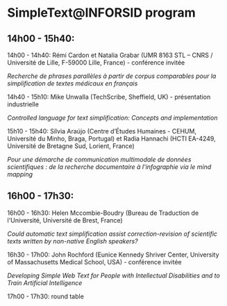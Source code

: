 # SimpleText@INFORSID program

## 14h00 - 15h40:
14h00  - 14h40: Rémi Cardon et Natalia Grabar (UMR 8163 STL – CNRS / Université de Lille, F-59000 Lille, France) - conférence invitée

_Recherche de phrases parallèles à partir de corpus comparables pour la simplification de textes médicaux en français_

14h40 - 15h10: Mike Unwalla (TechScribe, Sheffield, UK) - présentation industrielle

_Controlled language for text simplification: Concepts and implementation_

15h10 - 15h40: Sílvia Araújo (Centre d’Études Humaines - CEHUM, Université du Minho, Braga, Portugal) et Radia Hannachi (HCTI EA-4249, Université de Bretagne Sud, Lorient, France)

_Pour une démarche de communication multimodale de données scientifiques : de la recherche documentaire à l'infographie via le mind mapping_

## 16h00 - 17h30:
16h00 - 16h30: Helen Mccombie-Boudry (Bureau de Traduction de l'Université, Université de Brest, France)

_Could automatic text simplification assist correction-revision of scientific texts written by non-native English speakers?_

16h30 - 17h00: John Rochford (Eunice Kennedy Shriver Center, University of Massachusetts Medical School, USA) - conférence invitée

_Developing Simple Web Text for People with Intellectual Disabilities and to Train Artificial Intelligence_

17h00 - 17h30: round table

